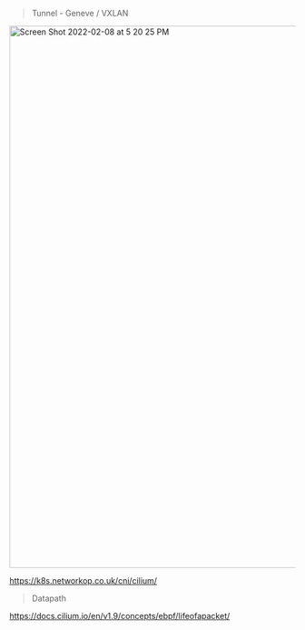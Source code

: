 
> Tunnel - Geneve / VXLAN

<img width="954" alt="Screen Shot 2022-02-08 at 5 20 25 PM" src="https://user-images.githubusercontent.com/44506513/153103686-e0ed2385-3a5e-4c67-a601-363e2d6f9589.png">


https://k8s.networkop.co.uk/cni/cilium/


> Datapath

https://docs.cilium.io/en/v1.9/concepts/ebpf/lifeofapacket/


